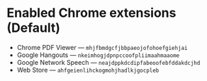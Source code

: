 <!-- status: stub; target: 150+ words -->
<!-- status: stub; target: 150+ words -->
<!-- status: stub; target: 150+ words -->
# Enabled Chrome extensions (Default)

- Chrome PDF Viewer — `mhjfbmdgcfjbbpaeojofohoefgiehjai`
- Google Hangouts — `nkeimhogjdpnpccoofpliimaahmaaome`
- Google Network Speech — `neajdppkdcdipfabeoofebfddakdcjhd`
- Web Store — `ahfgeienlihckogmohjhadlkjgocpleb`



